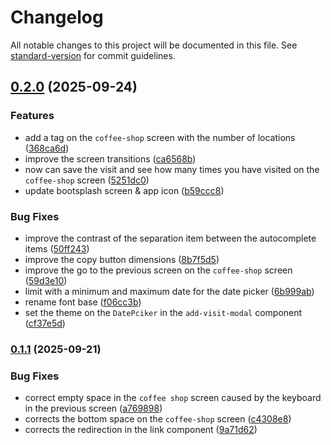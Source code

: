 # Changelog

All notable changes to this project will be documented in this file. See [standard-version](https://github.com/conventional-changelog/standard-version) for commit guidelines.

## [0.2.0](https://github.com/eriandev/coffee-pass/compare/v0.1.1...v0.2.0) (2025-09-24)


### Features

* add a tag on the `coffee-shop` screen with the number of locations ([368ca6d](https://github.com/eriandev/coffee-pass/commit/368ca6d935efe78679916fed471c1c47ad90f24e))
* improve the screen transitions ([ca6568b](https://github.com/eriandev/coffee-pass/commit/ca6568bba2189df51548a6b0e7eaccb6a347b315))
* now can save the visit and see how many times you have visited on the `coffee-shop` screen ([5251dc0](https://github.com/eriandev/coffee-pass/commit/5251dc05ce0791a92d49d63f1cc7bc276b3291fc))
* update bootsplash screen & app icon ([b59ccc8](https://github.com/eriandev/coffee-pass/commit/b59ccc897ca768c8041f925b720fc4f01b44f0e2))


### Bug Fixes

* improve the contrast of the separation item between the autocomplete items ([50ff243](https://github.com/eriandev/coffee-pass/commit/50ff243debe4d1afc8bdd4df2901e4a9e0a31d47))
* improve the copy button dimensions ([8b7f5d5](https://github.com/eriandev/coffee-pass/commit/8b7f5d58786fdb591f4eb989a307893d069cb2c5))
* improve the go to the previous screen on the `coffee-shop` screen ([59d3e10](https://github.com/eriandev/coffee-pass/commit/59d3e10fdb26860d28f8b90ba71913fd8231c288))
* limit with a minimum and maximum date for the date picker ([6b999ab](https://github.com/eriandev/coffee-pass/commit/6b999ab05c125668fcdb3818b2ee4ec7603eaa4b))
* rename font base ([f06cc3b](https://github.com/eriandev/coffee-pass/commit/f06cc3b0578fed40b8f996fb571ec121a481cb5c))
* set the theme on the `DatePciker` in the `add-visit-modal` component ([cf37e5d](https://github.com/eriandev/coffee-pass/commit/cf37e5d7991c4fce7ecb60463a0e3658d2adb140))

### [0.1.1](https://github.com/eriandev/coffee-pass/compare/v0.1.0...v0.1.1) (2025-09-21)


### Bug Fixes

* correct empty space in the `coffee shop` screen caused by the keyboard in the previous screen ([a769898](https://github.com/eriandev/coffee-pass/commit/a7698981a666136d0a750e2262a4e2bc65b6ff85))
* corrects the bottom space on the `coffee-shop` screen ([c4308e8](https://github.com/eriandev/coffee-pass/commit/c4308e85dfe86f789427d88efa7bd16f80e4f525))
* corrects the redirection in the link component ([9a71d62](https://github.com/eriandev/coffee-pass/commit/9a71d6292b7e93a437af714647cd412e472a3cb5))

